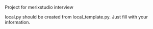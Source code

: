 Project for merixstudio interview

local.py should be created from local_template.py. Just fill with your information.